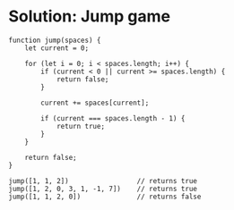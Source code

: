 # Solution: Jump game

    function jump(spaces) {
        let current = 0;
        
        for (let i = 0; i < spaces.length; i++) {
            if (current < 0 || current >= spaces.length) {
                return false;
            }
            
            current += spaces[current];
            
            if (current === spaces.length - 1) {
                return true;
            }
        }
        
        return false;
    }

    jump([1, 1, 2])                 // returns true
    jump([1, 2, 0, 3, 1, -1, 7])    // returns true
    jump([1, 1, 2, 0])              // returns false
